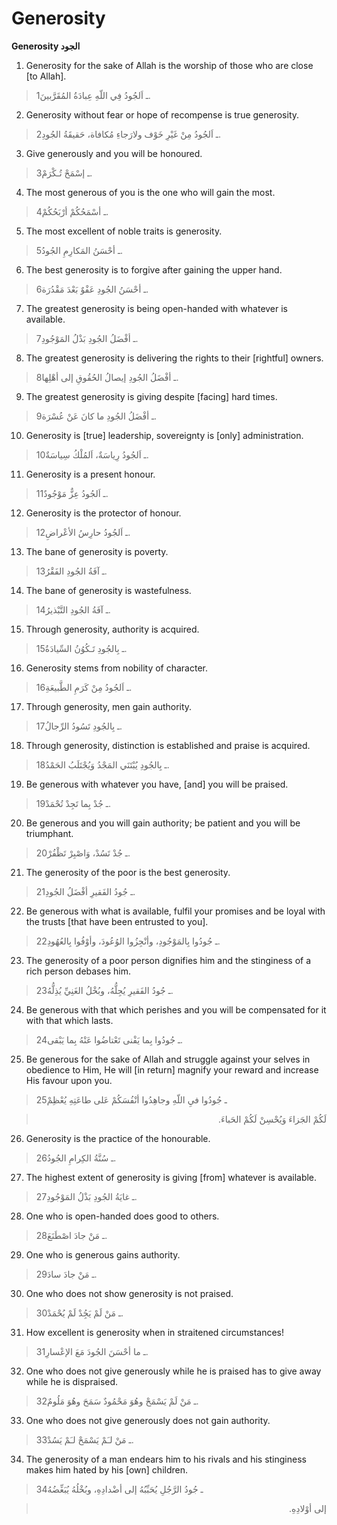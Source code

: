 Generosity
==========

**Generosity الجود**

1. Generosity for the sake of Allah is the worship of those who are
close [to Allah].

> 1ـ اَلجُودُ فِي اللّهِ عِبادَةُ المُقَرَّبينَ.

2. Generosity without fear or hope of recompense is true generosity.

> 2ـ اَلجُودُ مِنْ غَيْرِ خَوْف ولارَجاءِ مُكافاة، حَقيقَةُ الجُودِ.

3. Give generously and you will be honoured.

> 3ـ إسْمَحْ تُـكْرَمْ.

4. The most generous of you is the one who will gain the most.

> 4ـ أسْمَحُكُمْ أرْبَحُكُمْ.

5. The most excellent of noble traits is generosity.

> 5ـ أحْسَنُ المَكارِمِ الجُودُ.

6. The best generosity is to forgive after gaining the upper hand.

> 6ـ أحْسَنُ الجُودِ عَفْوٌ بَعْدَ مَقْدُرَة.

7. The greatest generosity is being open-handed with whatever is
available.

> 7ـ أفْضَلُ الجُودِ بَذْلُ المَوْجُودِ.

8. The greatest generosity is delivering the rights to their [rightful]
owners.

> 8ـ أفْضَلُ الجُودِ إيصالُ الحُقُوقِ إلى أهْلِها.

9. The greatest generosity is giving despite [facing] hard times.

> 9ـ أفْضَلُ الجُودِ ما كانَ عَنْ عُسْرَة.

10. Generosity is [true] leadership, sovereignty is [only]
administration.

> 10ـ اَلجُودُ رِياسَةٌ، اَلمُلْكُ سِياسَةٌ.

11. Generosity is a present honour.

> 11ـ اَلجُودُ عِزٌّ مَوْجُودٌ.

12. Generosity is the protector of honour.

> 12ـ اَلجُودُ حارِسُ الأعْراضِ.

13. The bane of generosity is poverty.

> 13ـ آفَةُ الجُودِ الفَقْرُ.

14. The bane of generosity is wastefulness.

> 14ـ آفَةُ الجُودِ التَّبْذيرُ.

15. Through generosity, authority is acquired.

> 15ـ بِالجُودِ تَـكُوُنُ السِّيادَةُ.

16. Generosity stems from nobility of character.

> 16ـ اَلجُودُ مِنْ كَرَمِ الطَّبيعَةِ.

17. Through generosity, men gain authority.

> 17ـ بِالجُودِ تَسُودُ الرِّجالُ.

18. Through generosity, distinction is established and praise is
acquired.

> 18ـ بِالجُودِ يُبْتَنَي المَجْدُ وَيُجْتَلَبُ الحَمْدُ.

19. Be generous with whatever you have, [and] you will be praised.

> 19ـ جُدْ بِما تَجِدْ تُحْمَدْ.

20. Be generous and you will gain authority; be patient and you will be
triumphant.

> 20ـ جُدْ تَسُدْ، وَاصْبِرْ تَظْفُرْ.

21. The generosity of the poor is the best generosity.

> 21ـ جُودُ الفَقيرِ أفْضَلُ الجُودِ.

22. Be generous with what is available, fulfil your promises and be
loyal with the trusts [that have been entrusted to you].

> 22ـ جُودُوا بِالمَوْجُودِ، وأنْجِزُوا الوُعُودَ، وأوْفُوا بِالعُهُودِ.

23. The generosity of a poor person dignifies him and the stinginess of
a rich person debases him.

> 23ـ جُودُ الفَقيرِ يُجِلُّهُ، وبُخْلُ الغَنِيِّ يُذِلُّهُ.

24. Be generous with that which perishes and you will be compensated for
it with that which lasts.

> 24ـ جُودُوا بِما يَفْنى تَعْتاضُوا عَنْهُ بِما يَبْقى.

25. Be generous for the sake of Allah and struggle against your selves
in obedience to Him, He will [in return] magnify your reward and
increase His favour upon you.

> 25ـ جُودُوا فيِ اللّهِ وجاهِدُوا أنْفُسَكُمْ عَلى طاعَتِهِ يُعْظِمْ
<blockquote dir="rtl">
  <p>
لَكُمْ الجَزاءَ وَيُحْسِنْ لَكُمْ الحَباءَ.
  </p>
</blockquote>

26. Generosity is the practice of the honourable.

> 26ـ سُنَّةُ الكِرامِ الجُودُ.

27. The highest extent of generosity is giving [from] whatever is
available.

> 27ـ غايَةُ الجُودِ بَذْلُ المَوْجُودِ.

28. One who is open-handed does good to others.

> 28ـ مَنْ جادَ اصْطَنَعَ.

29. One who is generous gains authority.

> 29ـ مَنْ جادَ سادَ.

30. One who does not show generosity is not praised.

> 30ـ مَنْ لَمْ يَجُِدْ لَمْ يُحْمَدْ.

31. How excellent is generosity when in straitened circumstances!

> 31ـ ما أحْسَنَ الجُودَ مَعَ الإعْسارِ.

32. One who does not give generously while he is praised has to give
away while he is dispraised.

> 32ـ مَنْ لَمْ يَسْمَحْ وهُوَ مَحْمُودٌ سَمَحَ وهُوَ مَلُومٌ.

33. One who does not give generously does not gain authority.

> 33ـ مَنْ لـَمْ يَسْمَحْ لـَمْ يَسُدْ.

34. The generosity of a man endears him to his rivals and his stinginess
makes him hated by his [own] children.

> 34ـ جُودُ الرَّجُلِ يُحَبِّبُهُ إلى أضْدادِهِ، وبُخْلُهُ يُبَغِّضُهُ
<blockquote dir="rtl">
  <p>
إلى أوْلادِهِ.
  </p>
</blockquote>


